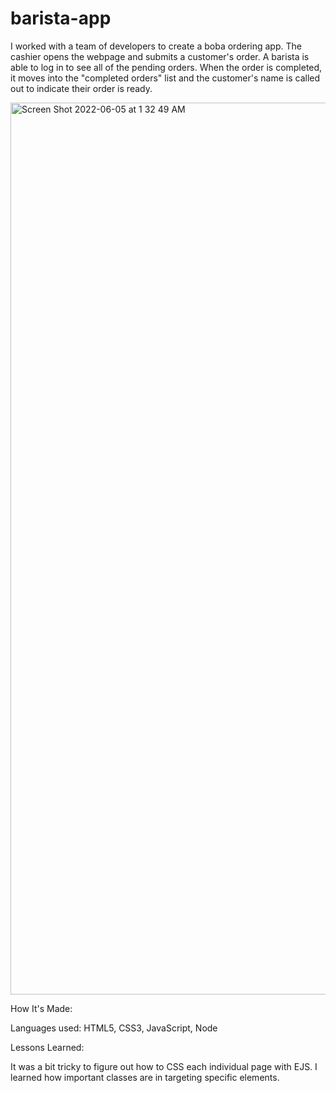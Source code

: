 # barista-app

I worked with a team of developers to create a boba ordering app. The cashier opens the webpage and submits a customer's order. A barista is able to log in to see all of the pending orders. When the order is completed, it moves into the "completed orders" list and the customer's name is called out to indicate their order is ready. 

<img width="1427" alt="Screen Shot 2022-06-05 at 1 32 49 AM" src="https://user-images.githubusercontent.com/66283743/172036739-a46f532a-1c16-406d-bd4a-d6079fd8a326.png">

How It's Made:

Languages used: HTML5, CSS3, JavaScript, Node

Lessons Learned:

It was a bit tricky to figure out how to CSS each individual page with EJS. I learned how important classes are in targeting specific elements.
